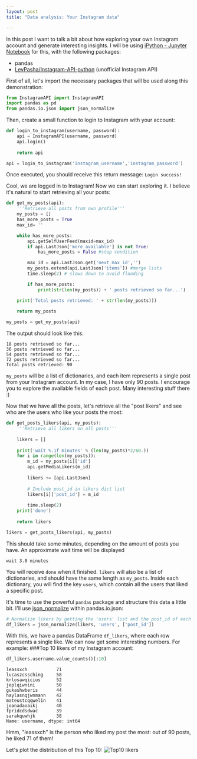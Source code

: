 ```yaml
---
layout: post
title: "Data analysis: Your Instagram data"

---
```


In this post I want to talk a bit about how exploring your own Instagram account and generate interesting insights.
I will be using [iPython - Jupyter Notebook](https://jupyter.org/) for this, with the following packages:
- pandas
- [LevPasha/Instagram-API-python](https://github.com/LevPasha/Instagram-API-python) (unofficial Instagram API)


First of all, let's import the necessary packages that will be used along this demonstration:

```python
from InstagramAPI import InstagramAPI
import pandas as pd
from pandas.io.json import json_normalize
```

Then, create a small function to login to Instagram with your account:

```python
def login_to_instagram(username, password):
    api = InstagramAPI(username, password)
    api.login()
    
    return api

api = login_to_instagram('instagram_username','instagram_password')
```
Once executed, you should receive this return message: `Login success!`

Cool, we are logged in to Instagram! 
Now we can start exploring it. I believe it's natural to start retrieving all your posts:
```python
def get_my_posts(api):
    '''Retrieve all posts from own profile'''
    my_posts = []
    has_more_posts = True
    max_id= ''

    while has_more_posts:
        api.getSelfUserFeed(maxid=max_id)
        if api.LastJson['more_available'] is not True:
            has_more_posts = False #stop condition

        max_id = api.LastJson.get('next_max_id','')
        my_posts.extend(api.LastJson['items']) #merge lists
        time.sleep(2) # slows down to avoid flooding

        if has_more_posts:
            print(str(len(my_posts)) + ' posts retrieved so far...')

    print('Total posts retrieved: ' + str(len(my_posts)))
    
    return my_posts

my_posts = get_my_posts(api)
```
The output should look like this:
```
18 posts retrieved so far...
36 posts retrieved so far...
54 posts retrieved so far...
72 posts retrieved so far...
Total posts retrieved: 90
```
`my_posts` will be a list of dictionaries, and each item represents a single post from your Instagram account. In my case, I have only 90 posts. 
I encourage you to explore the available fields of each post. Many interesting stuff there :)

Now that we have all the posts, let's retrieve all the "post likers" and see who are the users who like your posts the most:
```python
def get_posts_likers(api, my_posts):
    '''Retrieve all likers on all posts'''
    
    likers = []
    
    print('wait %.1f minutes' % (len(my_posts)*2/60.))
    for i in range(len(my_posts)):
        m_id = my_posts[i]['id']
        api.getMediaLikers(m_id)
        
        likers += [api.LastJson]
        
        # Include post_id in likers dict list
        likers[i]['post_id'] = m_id
        
        time.sleep(2)
    print('done')
    
    return likers

likers = get_posts_likers(api, my_posts)  
```
This should take some minutes, depending on the amount of posts you have. An approximate wait time will be displayed
```
wait 3.0 minutes
``` 
You will receive `done` when it finished. 
`likers` will also be a list of dictionaries, and should have the same length as `my_posts`. Inside each dictionary, you will find the key `users`, which contain all the users that liked a specific post.

It's time to use the powerful `pandas` package and structure this data a little bit. I'll use [json_normalize](https://pandas.pydata.org/pandas-docs/version/0.22/generated/pandas.io.json.json_normalize.html) within pandas.io.json:
```python
# Normalize likers by getting the 'users' list and the post_id of each like
df_likers = json_normalize(likers, 'users', ['post_id'])	
```
With this, we have a pandas DataFrame `df_likers`, where each row represents a single like. 
We can now get some interesting numbers. For example: 
###Top 10 likers of my Instagram account:
```python
df_likers.username.value_counts()[:10]
```
```
leassxch           71
lucaszcssching     58
krlosawqicius      52
jeplqiwnini        50
gukashwberis       44
haylasnqjwnmann    42
mateustcqqwelin    41
joanadaoaikj       40
fpridcdsdwac       39
sarakquwhjk        38
Name: username, dtype: int64
```
Hmm, "leassxch" is the person who liked my post the most: out of 90 posts, he liked 71 of them!

Let's plot the distribution of this Top 10:
![Top10 likers]({{site.url}}/assets/images/likers_plot.png)

